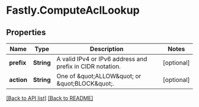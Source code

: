 # Fastly.ComputeAclLookup

## Properties

Name | Type | Description | Notes
------------ | ------------- | ------------- | -------------
**prefix** | **String** | A valid IPv4 or IPv6 address and prefix in CIDR notation. | [optional] 
**action** | **String** | One of \&quot;ALLOW\&quot; or \&quot;BLOCK\&quot;. | [optional] 


[[Back to API list]](../../README.md#endpoints) [[Back to README]](../../README.md)
